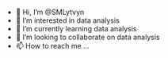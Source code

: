 - 👋 Hi, I’m @SMLytvyn
- 👀 I’m interested in data analysis
- 🌱 I’m currently learning  data analysis
- 💞️ I’m looking to collaborate on  data analysis
- 📫 How to reach me ...

<!---
SMLytvyn/SMLytvyn is a ✨ special ✨ repository because its `README.md` (this file) appears on your GitHub profile.
You can click the Preview link to take a look at your changes.
--->
